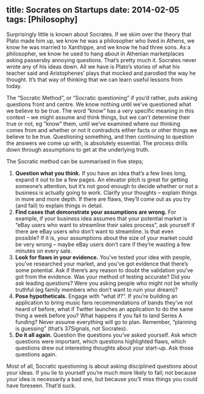 title: Socrates on Startups
date: 2014-02-05
tags: [Philosophy]
---
Surprisingly little is known about Socrates. If we skim over the theory that Plato made him up, we know he was a philosopher who lived in Athens, we know he was married to Xanthippe, and we know he had three sons. As a philosopher, we know he used to hang about in Athenian marketplaces asking passersby annoying questions. That’s pretty much it. Socrates never wrote any of his ideas down. All we have is Plato’s stories of what his teacher said and Aristophenes’ plays that mocked and parodied the way he thought. It’s that way of thinking that we can learn useful lessons from today.
<!-- more -->
The “Socratic Method”, or “Socratic questioning” if you’d rather, puts asking questions front and centre. We know nothing until we’ve questioned what we believe to be true. The word “know” has a very specific meaning in this context – we might assume and think things, but we can’t determine their true or not, eg “know” them, until we’ve examined where our thinking comes from and whether or not it contradicts either facts or other things we believe to be true. Questioning something, and then continuing to question the answers we come up with, is absolutely essential. The process drills down through assumptions to get at the underlying truth.

The Socratic method can be summarised in five steps;

1. **Question what you think.** If you have an idea that’s a few lines long, expand it out to be a few pages. An elevator pitch is great for getting someone’s attention, but it’s not good enough to decide whether or not a business is actually going to work. Clarify your thoughts – explain things in more and more depth. If there are flaws, they’ll come out as you try (and fail) to explain things in detail.
1. **Find cases that demonstrate your assumptions are wrong.** For example, if your business idea assumes that your potential market is “eBay users who want to streamline their sales process”, ask yourself if there are eBay users who don’t want to streamline. Is that even possible? If it is, your assumptions about the size of your market could be very wrong – maybe eBay users don’t care if they’re wasting a few minutes on every sale.
1. **Look for flaws in your evidence.** You’ve tested your idea with people, you’ve researched your market, and you’ve got evidence that there’s some potential. Ask if there’s any reason to doubt the validation you’ve got from the evidence. Was your method of testing accurate? Did you ask leading questions? Were you asking people who might not be wholly truthful (eg family members who don’t want to ruin your dream)?
1. **Pose hypotheticals.** Engage with “what if?”. If you’re building an application to bring music fans recommendations of bands they’ve not heard of before, what if Twitter launches an application to do the same thing a week before you? What happens if you fail to land Series A funding? Never assume everything will go to plan. Remember, “planning is guessing” (that’s 37Signals, not Socrates).
1. **Do it all again.** Question the questions you’ve asked yourself. Ask which questions were important, which questions highlighted flaws, which questions drew out interesting thoughts about your start-up. Ask those questions again.

Most of all, Socratic questioning is about asking disciplined questions about your ideas. If you lie to yourself you’re much more likely to fail; not because your idea is necessarily a bad one, but because you’ll miss things you could have foreseen. That’d suck.
